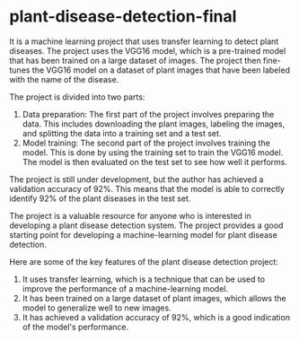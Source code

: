 # plant-disease-detection-final

It is a machine learning project that uses transfer learning to detect plant diseases. The project uses the VGG16 model, which is a pre-trained model that has been trained on a large dataset of images. The project then fine-tunes the VGG16 model on a dataset of plant images that have been labeled with the name of the disease.

The project is divided into two parts:

1. Data preparation: The first part of the project involves preparing the data. This includes downloading the plant images, labeling the images, and splitting the data into a training set and a test set.
2. Model training: The second part of the project involves training the model. This is done by using the training set to train the VGG16 model. The model is then evaluated on the test set to see how well it performs.
   
The project is still under development, but the author has achieved a validation accuracy of 92%. This means that the model is able to correctly identify 92% of the plant diseases in the test set.

The project is a valuable resource for anyone who is interested in developing a plant disease detection system. The project provides a good starting point for developing a machine-learning model for plant disease detection.

Here are some of the key features of the plant disease detection project:

1. It uses transfer learning, which is a technique that can be used to improve the performance of a machine-learning model.
2. It has been trained on a large dataset of plant images, which allows the model to generalize well to new images.
3. It has achieved a validation accuracy of 92%, which is a good indication of the model's performance.
